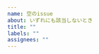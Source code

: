 ```yaml
---
name: 空のissue
about: いずれにも該当しないとき
title: ""
labels: ""
assignees: ""
---
```


<!-- 適切な label を忘れずに設定してください。 -->
